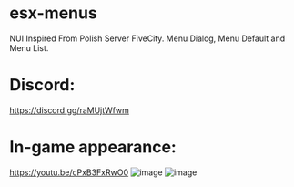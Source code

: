 # esx-menus
NUI Inspired From Polish Server FiveCity. Menu Dialog, Menu Default and Menu List.

# Discord:
https://discord.gg/raMUjtWfwm

# In-game appearance:
https://youtu.be/cPxB3FxRwO0
![image](https://user-images.githubusercontent.com/55330408/132097592-f0f59115-cbc8-4f5f-a4ee-8d930bde48bc.png)
![image](https://user-images.githubusercontent.com/55330408/132097599-213b7d50-315f-4dc2-9b04-fe048caa0dd1.png)
